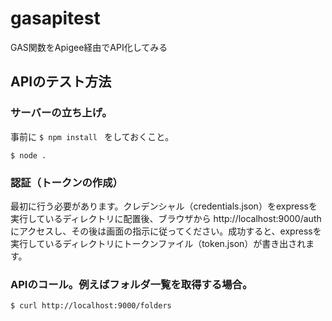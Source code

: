 # gasapitest
GAS関数をApigee経由でAPI化してみる

## APIのテスト方法

### サーバーの立ち上げ。

事前に `$ npm install ` をしておくこと。

```
$ node .
```

### 認証（トークンの作成）

最初に行う必要があります。クレデンシャル（credentials.json）をexpressを実行しているディレクトリに配置後、ブラウザから http://localhost:9000/auth にアクセスし、その後は画面の指示に従ってください。成功すると、expressを実行しているディレクトリにトークンファイル（token.json）が書き出されます。

### APIのコール。例えばフォルダ一覧を取得する場合。

```
$ curl http://localhost:9000/folders
```

